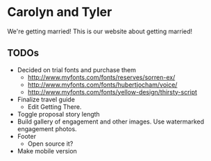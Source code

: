 # Carolyn and Tyler
We're getting married! This is our website about getting married! 

## TODOs
- Decided on trial fonts and purchase them
  - http://www.myfonts.com/fonts/reserves/sorren-ex/
  - http://www.myfonts.com/fonts/hubertjocham/voice/
  - http://www.myfonts.com/fonts/yellow-design/thirsty-script
- Finalize travel guide
  - Edit Getting There.
- Toggle proposal story length
- Build gallery of engagement and other images. Use watermarked
  engagement photos.
- Footer
  - Open source it?
- Make mobile version

